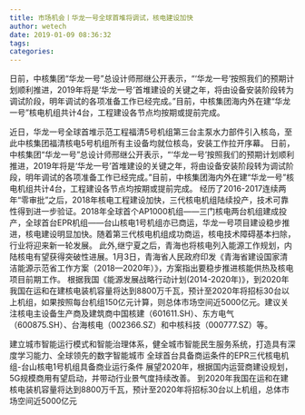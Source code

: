 ```yaml
---
title: 市场机会丨华龙一号全球首堆将调试，核电建设加快
author: wetech
date: 2019-01-09 08:36:32
tags: 
categories: 
---
```

日前，中核集团“华龙一号”总设计师邢继公开表示，“‘华龙一号’按照我们的预期计划顺利推进，2019年将是‘华龙一号’首堆建设的关键之年，将由设备安装阶段转为调试阶段，明年调试的各项准备工作已经完成。”目前，中核集团海内外在建“华龙一号”核电机组共计4台，工程建设各节点均按期或提前完成。
<!-- more -->
近日，华龙一号全球首堆示范工程福清5号机组第三台主泵水力部件引入核岛，至此中核集团福清核电5号机组所有主设备均就位核岛，安装工作拉开序幕。
日前，中核集团“华龙一号”总设计师邢继公开表示，“‘华龙一号’按照我们的预期计划顺利推进，2019年将是‘华龙一号’首堆建设的关键之年，将由设备安装阶段转为调试阶段，明年调试的各项准备工作已经完成。”目前，中核集团海内外在建“华龙一号”核电机组共计4台，工程建设各节点均按期或提前完成。
经历了2016-2017连续两年“零审批”之后，2018年核电工程建设加快，三代核电机组陆续投产，技术可靠性得到进一步验证。2018年全球首个AP1000机组——三门核电两台机组建成投产，全球首台EPR机组——台山核电1号机组亦已商运，华龙一号项目建设稳步推进，核电建设明显加快。随着第三代核电机组成功商运，核电技术障碍基本扫除，行业将迎来新一轮发展。
此外,继宁夏之后，青海也将核电列入能源工作规划，内陆核电有望获得突破性进展。1月3日，青海省人民政府印发《青海省建设国家清洁能源示范省工作方案（2018—2020年）》，方案指出要稳步推进核能供热及核电项目前期工作。
根据我国《能源发展战略行动计划(2014-2020年)》，到2020年我国在运和在建核电装机容量将达到8800万千瓦，预计至2020年将招标30台以上机组，如果按照每台机组150亿元计算，则总体市场空间近5000亿元。建议关注核电主设备生产商及建筑商中国核建（601611.SH）、东方电气（600875.SH）、台海核电（002366.SZ）和中核科技（000777.SZ）等。
 
 
建立城市智能运行模式和智能治理体系，健全城市智能民生服务系统，打造具有深度学习能力、全球领先的数字智能城市
全球首台具备商运条件的EPR三代核电机组-台山核电1号机组具备商业运行条件
展望2020年，根据国内运营商建设规划，5G规模商用有望启动，并带动行业景气度持续改善。
到2020年我国在运和在建核电装机容量将达到8800万千瓦，预计至2020年将招标30台以上机组，总体市场空间近5000亿元
